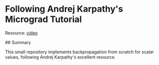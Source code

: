# Following Andrej Karpathy's Micrograd Tutorial

Resource: [video](https://www.youtube.com/watch?v=VMj-3S1tku0&list=PLAqhIrjkxbuWI23v9cThsA9GvCAUhRvKZ)

## Summary

This small repository implements backpropagation from scratch for scalar values, following Andrej Karpathy's excellent resource.
